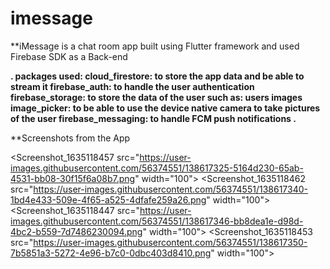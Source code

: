 # imessage

**iMessage is a chat room app built using Flutter framework and used Firebase SDK as a Back-end

**.
packages used:
cloud_firestore: to store the app data and be able to stream it
firebase_auth: to handle the user authentication
firebase_storage: to store the data of the user such as: users images
image_picker: to be able to use the device native camera to take pictures of the user
firebase_messaging: to handle FCM push notifications
.**

**Screenshots from the App

<Screenshot_1635118457 src="https://user-images.githubusercontent.com/56374551/138617325-5164d230-65ab-4531-bb08-30f15f6a08b7.png" width="100">
<Screenshot_1635118462 src="https://user-images.githubusercontent.com/56374551/138617340-1bd4e433-509e-4f65-a525-4dfafe259a26.png" width="100">
<Screenshot_1635118447 src="https://user-images.githubusercontent.com/56374551/138617346-bb8dea1e-d98d-4bc2-b559-7d7486230094.png" width="100">
<Screenshot_1635118453 src="https://user-images.githubusercontent.com/56374551/138617350-7b5851a3-5272-4e96-b7c0-0dbc403d8410.png" width="100">
